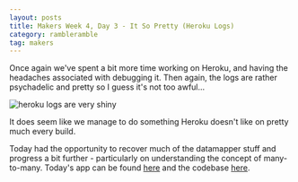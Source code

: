 ```yaml
---
layout: posts
title: Makers Week 4, Day 3 - It So Pretty (Heroku Logs)
category: rambleramble
tag: makers
---
```


Once again we've spent a bit more time working on Heroku, and having the headaches associated with debugging it. Then again, the logs are rather psychadelic and pretty so I guess it's not too awful...

![heroku logs are very shiny](http://i.imgur.com/pfbRdh4.png)

It does seem like we manage to do something Heroku doesn't like on pretty much every build.

Today had the opportunity to recover much of the datamapper stuff and progress a bit further - particularly on understanding the concept of many-to-many. Today's app can be found [here](https://mysterious-eyrie-3184.herokuapp.com/links) and the codebase [here](https://github.com/michaellennox/bookmark_manager/tree/katie).
